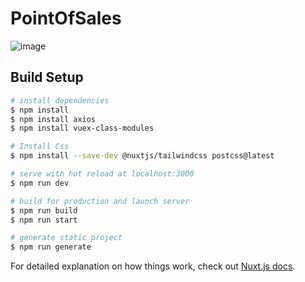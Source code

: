 # PointOfSales
![image](https://user-images.githubusercontent.com/37680262/123628707-9a675500-d83d-11eb-8a4d-f3a8c8b4e9d6.png)

## Build Setup

```bash
# install dependencies
$ npm install
$ npm install axios
$ npm install vuex-class-modules

# Install Css
$ npm install --save-dev @nuxtjs/tailwindcss postcss@latest

# serve with hot reload at localhost:3000
$ npm run dev

# build for production and launch server
$ npm run build
$ npm run start

# generate static project
$ npm run generate
```

For detailed explanation on how things work, check out [Nuxt.js docs](https://nuxtjs.org).
